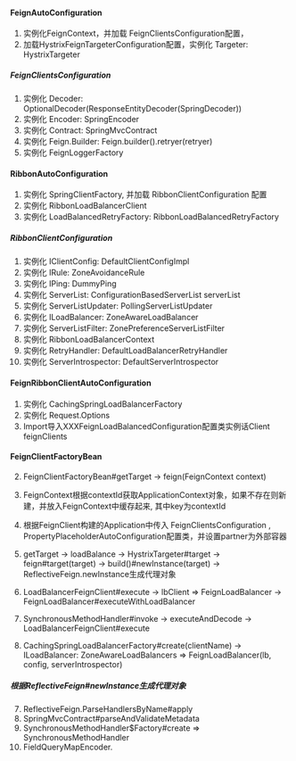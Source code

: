 #### FeignAutoConfiguration
1. 实例化FeignContext，并加载 FeignClientsConfiguration配置，
2. 加载HystrixFeignTargeterConfiguration配置，实例化 Targeter: HystrixTargeter

##### FeignClientsConfiguration
1. 实例化 Decoder: OptionalDecoder(ResponseEntityDecoder(SpringDecoder))
2. 实例化 Encoder: SpringEncoder
3. 实例化 Contract: SpringMvcContract
4. 实例化 Feign.Builder: Feign.builder().retryer(retryer)
5. 实例化 FeignLoggerFactory

#### RibbonAutoConfiguration
1. 实例化 SpringClientFactory, 并加载 RibbonClientConfiguration 配置
2. 实例化 RibbonLoadBalancerClient
3. 实例化 LoadBalancedRetryFactory: RibbonLoadBalancedRetryFactory

##### RibbonClientConfiguration
1. 实例化 IClientConfig: DefaultClientConfigImpl
2. 实例化 IRule: ZoneAvoidanceRule
3. 实例化 IPing: DummyPing
4. 实例化 ServerList<Server>: ConfigurationBasedServerList serverList
5. 实例化 ServerListUpdater: PollingServerListUpdater
6. 实例化 ILoadBalancer: ZoneAwareLoadBalancer
7. 实例化 ServerListFilter<Server>: ZonePreferenceServerListFilter
8. 实例化 RibbonLoadBalancerContext
9. 实例化 RetryHandler: DefaultLoadBalancerRetryHandler
10. 实例化 ServerIntrospector: DefaultServerIntrospector

#### FeignRibbonClientAutoConfiguration
1. 实例化 CachingSpringLoadBalancerFactory
2. 实例化 Request.Options
3. Import导入XXXFeignLoadBalancedConfiguration配置类实例话Client feignClients

#### FeignClientFactoryBean
2. FeignClientFactoryBean#getTarget -> feign(FeignContext context)
3. FeignContext根据contextId获取ApplicationContext对象，如果不存在则新建，并放入FeignContext中缓存起来, 其中key为contextId
4. 根据FeignClient构建的Application中传入 FeignClientsConfiguration , PropertyPlaceholderAutoConfiguration配置类，并设置partner为外部容器

5. getTarget -> loadBalance -> HystrixTargeter#target  -> feign#target(target) -> build()#newInstance(target) -> ReflectiveFeign.newInstance生成代理对象

10. LoadBalancerFeignClient#execute -> lbClient => FeignLoadBalancer -> FeignLoadBalancer#executeWithLoadBalancer

11. SynchronousMethodHandler#invoke -> executeAndDecode -> LoadBalancerFeignClient#execute

12. CachingSpringLoadBalancerFactory#create(clientName) -> ILoadBalancer: ZoneAwareLoadBalancers => FeignLoadBalancer(lb, config, serverIntrospector)


##### 根据ReflectiveFeign#newInstance生成代理对象

7. ReflectiveFeign.ParseHandlersByName#apply
8. SpringMvcContract#parseAndValidateMetadata
9. SynchronousMethodHandler$Factory#create => SynchronousMethodHandler
10. FieldQueryMapEncoder.
